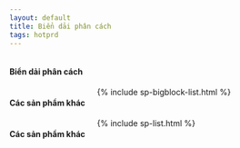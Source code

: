 ```yaml
---
layout: default
title: Biển dải phân cách
tags: hotprd
---
```


<div class="row">
  <div class="columns">
    <div class="panel">
      <h4>Biển dải phân cách</h4>
    </div>
  </div>
</div>

<!-- hiển thị trên màn hình lớn -->
<div class="row show-for-medium-up">
  <div class="columns">
    <h4>Các sản phẩm khác</h4>
  		{% include sp-bigblock-list.html %}
  </div>
</div>

<!-- hiển thị trên màn hình nhỏ -->
<div class="row show-for-small-only">
	<div class="columns">
		<h4>Các sản phẩm khác</h4>
		{% include sp-list.html %}
	</div>
</div>
